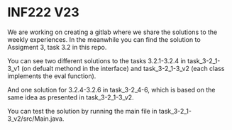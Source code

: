 # INF222 V23

We are working on creating a gitlab where we share the solutions to the weekly experiences. In the meanwhile you can find the solution to Assigment 3, task 3.2 in this repo. 


You can see two different solutions to the tasks 3.2.1-3.2.4 in task_3-2_1-3_v1 (on defualt methond in the interface) and task_3-2_1-3_v2 (each class implements the eval function). 

And one solution for 3.2.4-3.2.6 in task_3-2_4-6, which is based on the same idea as presented in task_3-2_1-3_v2.

You can test the solution by running the main file in task_3-2_1-3_v2/src/Main.java.
